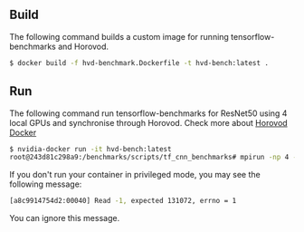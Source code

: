 ## Build

The following command builds a custom image for running tensorflow-benchmarks and Horovod.

```bash
$ docker build -f hvd-benchmark.Dockerfile -t hvd-bench:latest .
```

## Run

The following command run tensorflow-benchmarks for ResNet50 using 4 local GPUs and synchronise through Horovod. Check more about [Horovod Docker](https://github.com/horovod/horovod/blob/master/docs/docker.md)

```bash
$ nvidia-docker run -it hvd-bench:latest
root@243d81c298a9:/benchmarks/scripts/tf_cnn_benchmarks# mpirun -np 4 -H localhost:4 python tf_cnn_benchmarks.py --num_gpus=1 --batch_size=32 --model=resnet50 --variable_update=horovod
```

If you don't run your container in privileged mode, you may see the following message:

```bash
[a8c9914754d2:00040] Read -1, expected 131072, errno = 1
```

You can ignore this message.